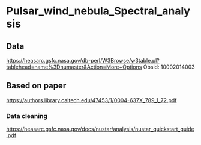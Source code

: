 # Pulsar_wind_nebula_Spectral_analysis

## Data
https://heasarc.gsfc.nasa.gov/db-perl/W3Browse/w3table.pl?tablehead=name%3Dnumaster&Action=More+Options
Obsid: 10002014003

## Based on paper
https://authors.library.caltech.edu/47453/1/0004-637X_789_1_72.pdf

### Data cleaning
https://heasarc.gsfc.nasa.gov/docs/nustar/analysis/nustar_quickstart_guide.pdf

